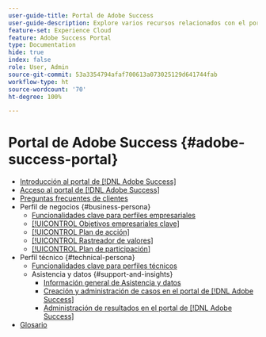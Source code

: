 ```yaml
---
user-guide-title: Portal de Adobe Success
user-guide-description: Explore varios recursos relacionados con el portal de Adobe Success para obtener más información.
feature-set: Experience Cloud
feature: Adobe Success Portal
type: Documentation
hide: true
index: false
role: User, Admin
source-git-commit: 53a3354794afaf700613a073025129d641744fab
workflow-type: ht
source-wordcount: '70'
ht-degree: 100%

---
```



# Portal de Adobe Success {#adobe-success-portal}

- [Introducción al portal de  [!DNL Adobe Success] ](/help/adobe-success-portal/adobe-success-portal-introduction.md)
- [Acceso al portal de [!DNL Adobe Success] ](/help/adobe-success-portal/access-to-the-adobe-success-portal.md)
- [Preguntas frecuentes de clientes](/help/adobe-success-portal/adobe-success-portal-customer-faq.md)
- Perfil de negocios {#business-persona}
   - [Funcionalidades clave para perfiles empresariales](/help/adobe-success-portal/business-persona/key-functionalities-for-business-persona.md)
   - [[!UICONTROL Objetivos empresariales clave]](/help/adobe-success-portal/business-persona/key-business-objectives.md)
   - [[!UICONTROL Plan de acción]](/help/adobe-success-portal/business-persona/action-plan.md)
   - [[!UICONTROL Rastreador de valores]](/help/adobe-success-portal/business-persona/value-tracker.md)
   - [[!UICONTROL Plan de participación]](/help/adobe-success-portal/business-persona/engagement-plan.md)
- Perfil técnico {#technical-persona}
   - [Funcionalidades clave para perfiles técnicos](/help/adobe-success-portal/technical-persona/key-functionalities-for-technical-persona.md)
   - Asistencia y datos {#support-and-insights}
      - [Información general de Asistencia y datos](/help/adobe-success-portal/technical-persona/support-and-insights/support-and-insights-overview.md)
      - [Creación y administración de casos en el portal de [!DNL Adobe Success] ](/help/adobe-success-portal/technical-persona/support-and-insights/create-and-manage-cases-in-the-adobe-success-portal.md)
      - [Administración de resultados en el portal de [!DNL Adobe Success] ](/help/adobe-success-portal/technical-persona/support-and-insights/manage-findings-adobe-success-portal.md)
- [Glosario](/help/adobe-success-portal/glossary.md)
